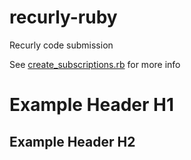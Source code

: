 # recurly-ruby
Recurly code submission

See [create_subscriptions.rb](https://github.com/wizproperties/recurly-ruby/blob/master/recurly/create_subscription.rb) for more info

# Example Header H1

## Example Header H2

